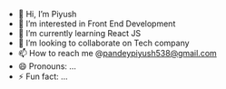 - 👋 Hi, I’m Piyush
- 👀 I’m interested in Front End Development 
- 🌱 I’m currently learning React JS
- 💞️ I’m looking to collaborate on Tech company 
- 📫 How to reach me @pandeypiyush538@gmail.com
- 😄 Pronouns: ...
- ⚡ Fun fact: ...

<!---
Piyush667-gif/Piyush667-gif is a ✨ special ✨ repository because its `README.md` (this file) appears on your GitHub profile.
You can click the Preview link to take a look at your changes.
--->
